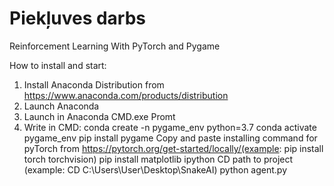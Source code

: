 # Piekļuves darbs
Reinforcement Learning With PyTorch and Pygame

How to install and start:
1. Install Anaconda Distribution from https://www.anaconda.com/products/distribution
2. Launch Anaconda 
3. Launch in Anaconda CMD.exe Promt
4. Write in CMD:
      conda create -n pygame_env python=3.7
      conda activate pygame_env 
      pip install pygame
      Copy and paste installing command for pyTorch from https://pytorch.org/get-started/locally/(example: pip install torch torchvision)
      pip install matplotlib ipython
      CD path to project (example: CD C:\Users\User\Desktop\SnakeAI)
      python agent.py
      
      
